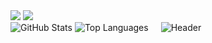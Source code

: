 
<img src="https://readme-typing-svg.demolab.com?font=Fira+Code&size=30&color=F96E96&width=900&lines=Hello%2C+I'm+Tu.;+I'm+a+Software+Engineer." >

<img src="https://komarev.com/ghpvc/?username=doanphungtu" />

<div style="display: flex; align-items: center; gap: 20px;">
<div flex="1">
  <img src="https://github-readme-stats.vercel.app/api?username=doanphungtu&show_icons=true&theme=dracula" alt="GitHub Stats" />
  <img src="https://github-readme-stats.vercel.app/api/top-langs/?username=doanphungtu&hide_progress=true&theme=dracula" alt="Top Languages"/>
</div>
<img src="https://raw.githubusercontent.com/iampavangandhi/iampavangandhi/master/gifs/coder.gif" alt="Header"/>
</div>
